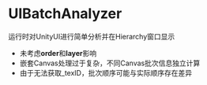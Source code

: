 # UIBatchAnalyzer
运行时对UnityUI进行简单分析并在Hierarchy窗口显示
* 未考虑<b>order</b>和<b>layer</b>影响
* 嵌套Canvas处理过于复杂，不同Canvas批次信息独立计算
* 由于无法获取_texID，批次顺序可能与实际顺序存在差异
